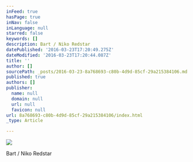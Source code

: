 ```yaml
---
inFeed: true
hasPage: true
inNav: false
inLanguage: null
starred: false
keywords: []
description: Bart / Niko Redstar
datePublished: '2016-03-23T17:20:49.275Z'
dateModified: '2016-03-23T17:20:44.087Z'
title: ''
author: []
sourcePath: _posts/2016-03-23-8a768693-c80b-4d9d-85cf-29a215384106.md
published: true
authors: []
publisher:
  name: null
  domain: null
  url: null
  favicon: null
url: 8a768693-c80b-4d9d-85cf-29a215384106/index.html
_type: Article

---
```

![](https://the-grid-user-content.s3-us-west-2.amazonaws.com/2fc7c9da-0341-4de8-bdc6-b039ccdfc9af.jpg)

Bart / Niko Redstar